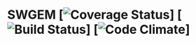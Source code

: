 # SWGEM [![Coverage Status](https://coveralls.io/repos/igordcsouza/swgem/badge.svg?branch=coverall&service=github)] [![Build Status](https://travis-ci.org/igordcsouza/swgem.svg?branch=master)] [![Code Climate](https://codeclimate.com/github/igordcsouza/swgem/badges/gpa.svg)]
